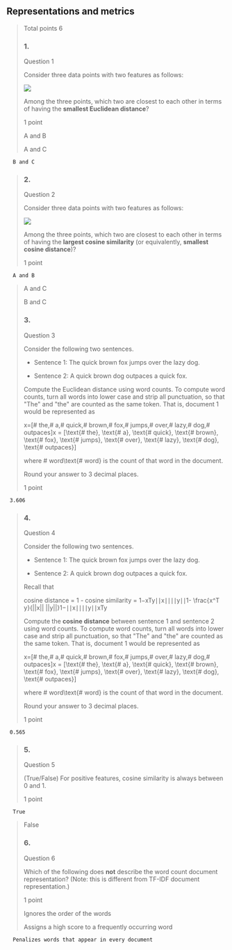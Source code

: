 ## Representations and metrics
> 
> Total points 6
> 
> ### 1.
> 
> Question 1
> 
> Consider three data points with two features as follows:
> 
> ![](https://d3c33hcgiwev3.cloudfront.net/imageAssetProxy.v1/Dhfrv0L4EeaBig4GYhAaLQ_76c61cc4f127f8b69344930aa882ff15_Capture.PNG?expiry=1656979200000&hmac=60oARDOpFU9tgWpmiofU2Etkfsyro4QH8pQH7a0F_sI)
> 
> Among the three points, which two are closest to each other in terms of having the **​smallest Euclidean distance**?
> 
> 1 point
> 
>  A and B 
> 
>  A and C 
> 

      B and C 
> 
> ### 2.
> 
> Question 2
> 
> Consider three data points with two features as follows:
> 
> ![](https://d3c33hcgiwev3.cloudfront.net/imageAssetProxy.v1/GqMiEkL4EeaKKwrxnBB_sQ_603034ce2b1d8074f7aaf73886c66643_Capture.PNG?expiry=1656979200000&hmac=QcYaShmSQR5Onm7k_rN2lY91Igs9Gr7CyRnAY3-ZzN0)
> 
> Among the three points, which two are closest to each other in terms of having the **​largest cosine similarity** (or equivalently, **​smallest cosine distance**)?
> 
> 1 point
> 

      A and B 
> 
>  A and C 
> 
>  B and C 
> 
> ### 3.
> 
> Question 3
> 
> Consider the following two sentences.
> 
> *   Sentence 1: The quick brown fox jumps over the lazy dog.
> 
> *   Sentence 2: A quick brown dog outpaces a quick fox.
> 
> Compute the Euclidean distance using word counts. To compute word counts, turn all words into lower case and strip all punctuation, so that "The" and "the" are counted as the same token. That is, document 1 would be represented as
> 
> x=[# the,# a,# quick,# brown,# fox,# jumps,# over,# lazy,# dog,# outpaces]x = [\text{# the}, \text{# a}, \text{# quick}, \text{# brown}, \text{# fox}, \text{# jumps}, \text{# over}, \text{# lazy}, \text{# dog}, \text{# outpaces}]
> 
> where # word\text{# word} is the count of that word in the document.
> 
> Round your answer to 3 decimal places.
> 
> 1 point
> 

     3.606
> 
> ### 4.
> 
> Question 4
> 
> Consider the following two sentences.
> 
> *   Sentence 1: The quick brown fox jumps over the lazy dog.
> 
> *   Sentence 2: A quick brown dog outpaces a quick fox.
> 
> Recall that
> 
> cosine distance = 1 - cosine similarity = 1−xTy∣∣x∣∣∣∣y∣∣1- \frac{x^T y}{||x|| ||y||}1−∣∣x∣∣∣∣y∣∣xTy​
> 
> Compute the **cosine distance** between sentence 1 and sentence 2 using word counts. To compute word counts, turn all words into lower case and strip all punctuation, so that "The" and "the" are counted as the same token. That is, document 1 would be represented as
> 
> x=[# the,# a,# quick,# brown,# fox,# jumps,# over,# lazy,# dog,# outpaces]x = [\text{# the}, \text{# a}, \text{# quick}, \text{# brown}, \text{# fox}, \text{# jumps}, \text{# over}, \text{# lazy}, \text{# dog}, \text{# outpaces}]
> 
> where # word\text{# word} is the count of that word in the document.
> 
> Round your answer to 3 decimal places.
> 
> 1 point
> 

     0.565
> 
> ### 5.
> 
> Question 5
> 
> (True/False) For positive features, cosine similarity is always between 0 and 1.
> 
> 1 point
> 

      True 
> 
>  False 
> 
> ### 6.
> 
> Question 6
> 
> Which of the following does **not** describe the word count document representation? (Note: this is different from TF-IDF document representation.)
> 
> 1 point
> 
>  Ignores the order of the words 
> 
>  Assigns a high score to a frequently occurring word 
> 

      Penalizes words that appear in every document
>

